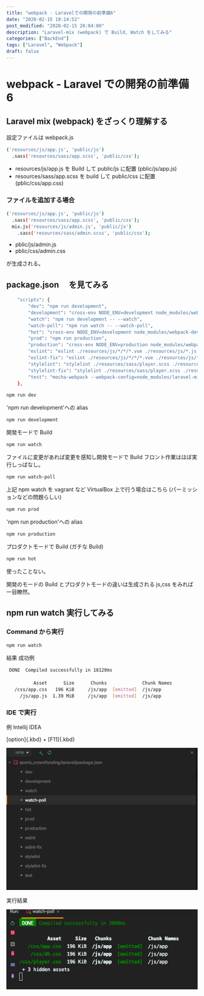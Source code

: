 ```yaml
---
title: "webpack - Laravelでの開発の前準備6"
date: "2020-02-15 19:14:52"
post_modified: "2020-02-15 20:04:00"
description: "Laravel-mix (webpack) で Build, Watch をしてみる"
categories: ["BackEnd"]
tags: ["Laravel", "Webpack"]
draft: false
---
```


# webpack - Laravel での開発の前準備 6

## Laravel mix (webpack) をざっくり理解する

設定ファイルは webpack.js

```bash
('resources/js/app.js', 'public/js')
  .sass('resources/sass/app.scss', 'public/css');
```

- resources/js/app.js を Build して public/js に配置
  (pblic/js/app.js)
- resources/sass/app.scss を build して public/css に配置
  (pblic/css/app.css)

### ファイルを追加する場合

```bash
('resources/js/app.js', 'public/js')
  .sass('resources/sass/app.scss', 'public/css');
  mix.js('resources/js/admin.js', 'public/js')
    .sass('resources/sass/admin.scss', 'public/css');
```

- pblic/js/admin.js
- pblic/css/admin.css

が生成される。

## package.json 　を見てみる

```bash
    "scripts": {
        "dev": "npm run development",
        "development": "cross-env NODE_ENV=development node_modules/webpack/bin/webpack.js --progress --hide-modules --config=node_modules/laravel-mix/setup/webpack.config.js",
        "watch": "npm run development -- --watch",
        "watch-poll": "npm run watch -- --watch-poll",
        "hot": "cross-env NODE_ENV=development node_modules/webpack-dev-server/bin/webpack-dev-server.js --inline --hot --config=node_modules/laravel-mix/setup/webpack.config.js",
        "prod": "npm run production",
        "production": "cross-env NODE_ENV=production node_modules/webpack/bin/webpack.js --no-progress --hide-modules --config=node_modules/laravel-mix/setup/webpack.config.js",
        "eslint": "eslint ./resources/js/*/*/*.vue ./resources/js/*.js ./resources/js/*/*.vue ",
        "eslint-fix": "eslint ./resources/js/*/*/*.vue ./resources/js/*.js ./resources/js/*/*.vue --fix",
        "stylelint": "stylelint ./resources/sass/player.scss ./resources/sass/admin.scss",
        "stylelint-fix": "stylelint ./resources/sass/player.scss ./resources/sass/admin.scss --fix",
        "test": "mocha-webpack --webpack-config=node_modules/laravel-mix/setup/webpack.config.js --require tests/Javascript/setup.js tests/Javascript/**/*.spec.js"
    },
```

```bash
npm run dev
```

'npm run development'への alias

```bash
npm run development
```

開発モードで Build

```bash
npm run watch
```

ファイルに変更があれば変更を感知し開発モードで Build フロント作業はほぼ実行しっぱなし。

```bash
npm run watch-poll
```

上記 npm watch を vagrant など VirtualBox 上で行う場合はこちら
(パーミッションなどの問題らしい)

```bash
npm run prod
```

'npm run production'への alias

```bash
npm run production
```

プロダクトモードで Build
(ガチな Build)

```bash
npm run hot
```

使ったことない。

開発のモードの Build とプロダクトモードの違いは生成される js,css をみれば一目瞭然。

## npm run watch 実行してみる

### Command から実行

```bash
npm run watch
```

結果 成功例

```bash
 DONE  Compiled successfully in 18120ms                                                                                                                                                                                         19:02:47

          Asset      Size      Chunks             Chunk Names
   /css/app.css   196 KiB     /js/app  [emitted]  /js/app
     /js/app.js  1.39 MiB     /js/app  [emitted]  /js/app
```

### IDE で実行

例 Intellij IDEA

[option]{.kbd} + [F11]{.kbd}

![](images/Screen-Shot-2020-02-15-at-19.08.22.png)

実行結果

![](images/Screen-Shot-2020-02-15-at-19.07.26.png)
